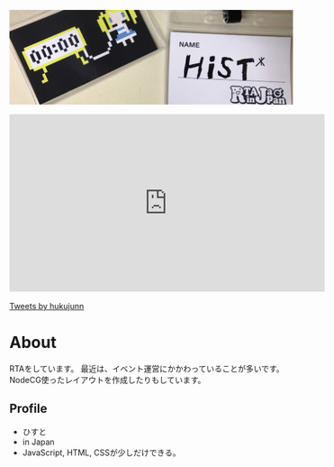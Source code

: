 ![写真](1500x500.jpg)

<iframe width="560" height="315" src="https://www.youtube.com/embed/5prNAJ6Dcoc" title="YouTube video player" frameborder="0" allow="accelerometer; autoplay; clipboard-write; encrypted-media; gyroscope; picture-in-picture" allowfullscreen></iframe>

<a class="twitter-timeline" data-width="400" data-height="600" href="https://twitter.com/hukujunn?ref_src=twsrc%5Etfw">Tweets by hukujunn</a> <script async src="https://platform.twitter.com/widgets.js" charset="utf-8"></script> 

# About
RTAをしています。
最近は、イベント運営にかかわっていることが多いです。
NodeCG使ったレイアウトを作成したりもしています。

## Profile
- ひすと
- in Japan
- JavaScript, HTML, CSSが少しだけできる。
